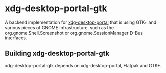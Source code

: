 # xdg-desktop-portal-gtk

A backend implementation for [xdg-desktop-portal](http://github.com/flatpak/xdg-desktop-portal)
that is using GTK+ and various pieces of GNOME infrastructure, such as the
org.gnome.Shell.Screenshot or org.gnome.SessionManager D-Bus interfaces.

## Building xdg-desktop-portal-gtk

xdg-desktop-portal-gtk depends on xdg-desktop-portal, Flatpak and GTK+.
